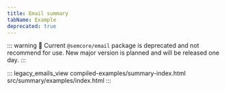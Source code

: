 ```yaml
---
title: Email summary
tabName: Example
deprecated: true
---
```


::: warning
:rotating_light: Current `@semcore/email` package is deprecated and not recommend for use. New major version is planned and will be released one day.
:::

::: legacy_emails_view compiled-examples/summary-index.html src/summary/examples/index.html :::
